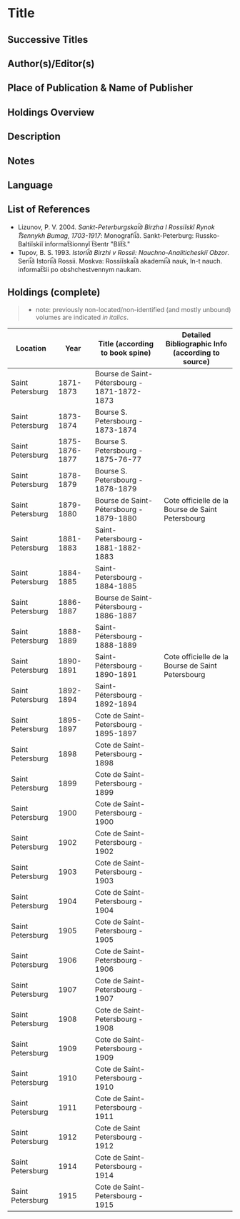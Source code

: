 # Title

## Successive Titles

## Author(s)/Editor(s)

## Place of Publication & Name of Publisher

## Holdings Overview

## Description

## Notes

## Language

## List of References

* Lizunov, P. V. 2004. *Sankt-Peterburgskai︠a︡ Birzha I Rossiĭskĭ Rynok T︠s︡ennykh Bumag, 1703-1917*: Monografii︠a︡. Sankt-Peterburg: Russko-Baltiĭskiĭ informat︠s︡ionnyĭ t︠s︡entr "Blit︠s︡."
* Tupov, B. S. 1993. *Istorii︠a︡ Birzhi v Rossii: Nauchno-Analiticheskiĭ Obzor*. Serii︠a︡ Istorii︠a︡ Rossii. Moskva: Rossiĭskai︠a︡ akademii︠a︡ nauk, In-t nauch. informat︠s︡ii po obshchestvennym naukam.

## Holdings (complete)

> * note: previously non-located/non-identified (and mostly unbound) volumes are indicated *in italics*.

| Location         | Year           | Title (according to book spine)              | Detailed Bibliographic Info (according to source) |
|------------------|----------------|----------------------------------------------|---------------------------------------------------|
| Saint Petersburg | 1871-1873      | Bourse de Saint-Pétersbourg - 1871-1872-1873 |                                                   |
| Saint Petersburg | 1873-1874      | Bourse S. Petersbourg - 1873-1874            |                                                   |
| Saint Petersburg | 1875-1876-1877 | Bourse S. Petersbourg - 1875-76-77           |                                                   |
| Saint Petersburg | 1878-1879      | Bourse S. Petersbourg - 1878-1879            |                                                   |
| Saint Petersburg | 1879-1880      | Bourse de Saint-Pétersbourg - 1879-1880      | Cote officielle de la Bourse de Saint Petersbourg |
| Saint Petersburg | 1881-1883      | Saint-Petersbourg - 1881-1882-1883           |                                                   |
| Saint Petersburg | 1884-1885      | Saint-Petersbourg - 1884-1885                |                                                   |
| Saint Petersburg | 1886-1887      | Bourse de Saint-Pétersbourg - 1886-1887      |                                                   |
| Saint Petersburg | 1888-1889      | Saint-Pétersbourg - 1888-1889                |                                                   |
| Saint Petersburg | 1890-1891      | Saint-Pétersbourg - 1890-1891                | Cote officielle de la Bourse de Saint Petersbourg |
| Saint Petersburg | 1892-1894      | Saint-Pétersbourg - 1892-1894                |                                                   |
| Saint Petersburg | 1895-1897      | Cote de Saint-Petersbourg - 1895-1897        |                                                   |
| Saint Petersburg | 1898           | Cote de Saint-Petersbourg - 1898             |                                                   |
| Saint Petersburg | 1899           | Cote de Saint-Petersbourg - 1899             |                                                   |
| Saint Petersburg | 1900           | Cote de Saint-Petersbourg - 1900             |                                                   |
| Saint Petersburg | 1902           | Cote de Saint-Petersbourg - 1902             |                                                   |
| Saint Petersburg | 1903           | Cote de Saint-Petersbourg - 1903             |                                                   |
| Saint Petersburg | 1904           | Cote de Saint-Petersbourg - 1904             |                                                   |
| Saint Petersburg | 1905           | Cote de Saint-Petersbourg - 1905             |                                                   |
| Saint Petersburg | 1906           | Cote de Saint-Petersbourg - 1906             |                                                   |
| Saint Petersburg | 1907           | Cote de Saint-Petersbourg - 1907             |                                                   |
| Saint Petersburg | 1908           | Cote de Saint-Petersbourg - 1908             |                                                   |
| Saint Petersburg | 1909           | Cote de Saint-Petersbourg - 1909             |                                                   |
| Saint Petersburg | 1910           | Cote de Saint-Petersbourg - 1910             |                                                   |
| Saint Petersburg | 1911           | Cote de Saint-Petersbourg - 1911             |                                                   |
| Saint Petersburg | 1912           | Cote de Saint Petersbourg - 1912             |                                                   |
| Saint Petersburg | 1914           | Cote de Saint-Petersbourg - 1914             |                                                   |
| Saint Petersburg | 1915           | Cote de Saint-Petersbourg - 1915             |                                                   |
